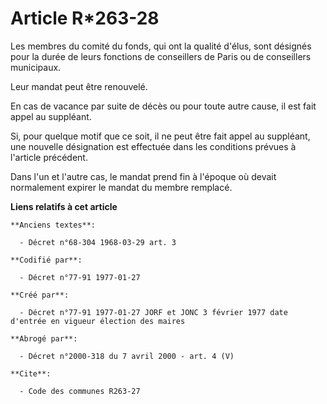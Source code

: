 # Article R*263-28

Les membres du comité du fonds, qui ont la qualité d'élus, sont désignés pour la durée de leurs fonctions de conseillers de
Paris ou de conseillers municipaux. 

Leur mandat peut être renouvelé. 

En cas de vacance par suite de décès ou pour toute autre cause, il est fait appel au suppléant. 

Si, pour quelque motif que ce soit, il ne peut être fait appel au suppléant, une nouvelle désignation est effectuée dans les
conditions prévues à l'article précédent. 

Dans l'un et l'autre cas, le mandat prend fin à l'époque où devait normalement expirer le mandat du membre remplacé.

**Liens relatifs à cet article**

	**Anciens textes**:

	  - Décret n°68-304 1968-03-29 art. 3

	**Codifié par**:

	  - Décret n°77-91 1977-01-27

	**Créé par**:

	  - Décret n°77-91 1977-01-27 JORF et JONC 3 février 1977 date d'entrée en vigueur élection des maires

	**Abrogé par**:

	  - Décret n°2000-318 du 7 avril 2000 - art. 4 (V)

	**Cite**:

	  - Code des communes R263-27

